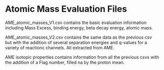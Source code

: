 # Atomic Mass Evaluation Files

AME_atomic_masses_V1.csv contains the basic evaluation information including Mass Excess, binding energy, beta decay energy, atomic mass.

AME_atomic_masses_V2.csv contains the same data as the previous csv but with the addition of several separation energies and q-values for a variety of reactionc channels. All extracted from AME. 

AME isotopic properties contains information from all the previous csvs with the addition of a Flag number, filled na by the proton mean. 